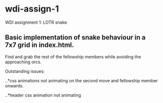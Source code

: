 # wdi-assign-1
WDI assignment 1: LOTR snake

## Basic implementation of snake behaviour in a 7x7 grid in index.html.

Find and grab the rest of the fellowship members while avoiding the approaching orcs.

Outstanding issues:

..*css animations not animating on the second move and fellowship member onwards.

..*header css animation not animating
